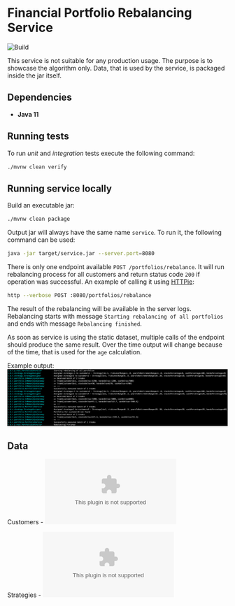 # Financial Portfolio Rebalancing Service

![Build](https://github.com/c00ler/rebalancer/workflows/Build/badge.svg?branch=master)

This service is not suitable for any production usage. The purpose is to showcase the algorithm only.
Data, that is used by the service, is packaged inside the jar itself.

## Dependencies

- **Java 11**

## Running tests 

To run _unit_ and _integration_ tests execute the following command:

```bash
./mvnw clean verify
```

## Running service locally

Build an executable jar:

```bash
./mvnw clean package
```

Output jar will always have the same name `service`. To run it, the following command can be used:

```bash
java -jar target/service.jar --server.port=8080
```

There is only one endpoint available `POST /portfolios/rebalance`. It will run rebalancing process for all customers 
and return status code `200` if operation was successful. An example of calling it using [HTTPie](https://httpie.org/):

```bash
http --verbose POST :8080/portfolios/rebalance
```

The result of the rebalancing will be available in the server logs. Rebalancing starts with message 
`Starting rebalancing of all portfolios` and ends with message `Rebalancing finished`.

As soon as service is using the static dataset, multiple calls of the endpoint should produce the same result.
Over the time output will change because of the time, that is used for the `age` calculation.

Example output:
![Example output](images/output.png?raw=true)

## Data

Customers - ![customers.csv](src/main/resources/customers.csv)

Strategies - ![strategy.csv](src/main/resources/strategy.csv)
